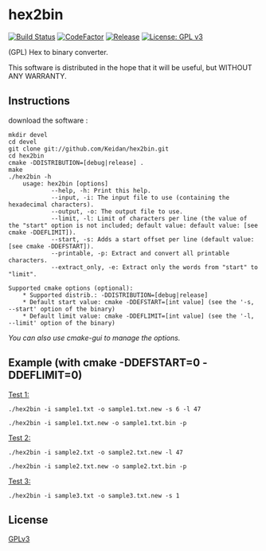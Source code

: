 # hex2bin
[![Build Status](https://github.com/Keidan/hex2bin/actions/workflows/build.yml/badge.svg)][build]
[![CodeFactor](https://www.codefactor.io/repository/github/keidan/hex2bin/badge)][codefactor]
[![Release](https://img.shields.io/github/v/release/Keidan/hex2bin.svg?logo=github)][releases]
[![License: GPL v3](https://img.shields.io/badge/License-GPLv3-blue.svg)][license]

(GPL) Hex to binary converter.

This software is distributed in the hope that it will be useful, but WITHOUT ANY WARRANTY.

## Instructions


download the software :

	mkdir devel
	cd devel
	git clone git://github.com/Keidan/hex2bin.git
	cd hex2bin
	cmake -DDISTRIBUTION=[debug|release] .
	make
	./hex2bin -h 
        usage: hex2bin [options]
                --help, -h: Print this help.
                --input, -i: The input file to use (containing the hexadecimal characters).
                --output, -o: The output file to use.
                --limit, -l: Limit of characters per line (the value of the "start" option is not included; default value: default value: [see cmake -DDEFLIMIT]).
                --start, -s: Adds a start offset per line (default value: [see cmake -DDEFSTART]).
                --printable, -p: Extract and convert all printable characters.
                --extract_only, -e: Extract only the words from "start" to "limit".

	Supported cmake options (optional):
		* Supported distrib.: -DDISTRIBUTION=[debug|release]
		* Default start value: cmake -DDEFSTART=[int value] (see the '-s, --start' option of the binary)
		* Default limit value: cmake -DDEFLIMIT=[int value] (see the '-l, --limit' option of the binary)
		
_You can also use cmake-gui to manage the options._
		
## Example (with cmake -DDEFSTART=0 -DDEFLIMIT=0)

<ins>Test 1:</ins>

`./hex2bin -i sample1.txt -o sample1.txt.new -s 6 -l 47`

`./hex2bin -i sample1.txt.new -o sample1.txt.bin -p`

<ins>Test 2:</ins>

`./hex2bin -i sample2.txt -o sample2.txt.new -l 47`

`./hex2bin -i sample2.txt.new -o sample2.txt.bin -p`

<ins>Test 3:</ins>

`./hex2bin -i sample3.txt -o sample3.txt.new -s 1`


## License

[GPLv3](https://github.com/Keidan/hex2bin/blob/master/license.txt)

[build]: https://github.com/Keidan/hex2bin/actions
[codefactor]: https://www.codefactor.io/repository/github/keidan/hex2bin
[releases]: https://github.com/Keidan/hex2bin/releases
[license]: https://github.com/Keidan/hex2bin/blob/master/license.txt

